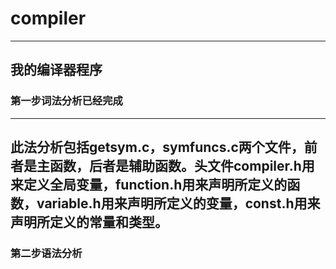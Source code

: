 # compiler
---
我的编译器程序
---
### 第一步词法分析已经完成
---
此法分析包括getsym.c，symfuncs.c两个文件，前者是主函数，后者是辅助函数。头文件compiler.h用来定义全局变量，function.h用来声明所定义的函数，variable.h用来声明所定义的变量，const.h用来声明所定义的常量和类型。
---
### 第二步语法分析
